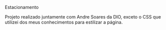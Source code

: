 Estacionamento

Projeto realizado juntamente com  Andre Soares da DIO, exceto o CSS que utilizei dos meus conhecimentos para estilizar a página.
